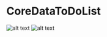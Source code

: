 # CoreDataToDoList

![alt text](/screenshots/Снимок%20экрана%202021-07-29%20в%2000.21.22.png "скриншот")
![alt text](/screenshots/Снимок%20экрана%202021-07-29%20в%2000.11.05.png "скриншот")
